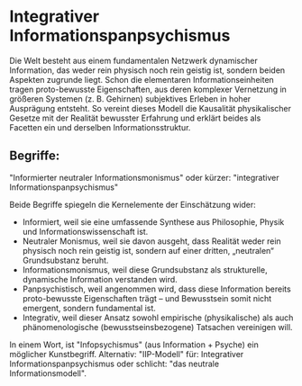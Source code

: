 # Integrativer Informationspanpsychismus

Die Welt besteht aus einem fundamentalen Netzwerk dynamischer Information, das weder rein physisch noch rein geistig ist, sondern beiden Aspekten zugrunde liegt. Schon die elementaren Informationseinheiten tragen proto-bewusste Eigenschaften, aus deren komplexer Vernetzung in größeren Systemen (z. B. Gehirnen) subjektives Erleben in hoher Ausprägung entsteht. So vereint dieses Modell die Kausalität physikalischer Gesetze mit der Realität bewusster Erfahrung und erklärt beides als Facetten ein und derselben Informationsstruktur.

## Begriffe:

"Informierter neutraler Informationsmonismus" oder kürzer: "integrativer Informationspanpsychismus"

Beide Begriffe spiegeln die Kernelemente der Einschätzung wider:

- Informiert, weil sie eine umfassende Synthese aus Philosophie, Physik und Informationswissenschaft ist.
- Neutraler Monismus, weil sie davon ausgeht, dass Realität weder rein physisch noch rein geistig ist, sondern auf einer dritten, „neutralen“ Grundsubstanz beruht.
- Informationsmonismus, weil diese Grundsubstanz als strukturelle, dynamische Information verstanden wird.
- Panpsychistisch, weil angenommen wird, dass diese Information bereits proto-bewusste Eigenschaften trägt – und Bewusstsein somit nicht emergent, sondern fundamental ist.
- Integrativ, weil dieser Ansatz sowohl empirische (physikalische) als auch phänomenologische (bewusstseinsbezogene) Tatsachen vereinigen will.

In einem Wort, ist "Infopsychismus" (aus Information + Psyche) ein möglicher Kunstbegriff.
Alternativ: "IIP-Modell" für: Integrativer Informationspanpsychismus oder schlicht: "das neutrale Informationsmodell".
